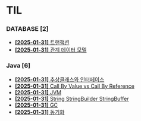 # TIL
 
### DATABASE [2]
- [**[2025-01-31]**  트랜잭션](https://github.com/A-lass/TIL/blob/main/DATABASE/트랜잭션.md)
- [**[2025-01-31]**  관계 데이터 모델](https://github.com/A-lass/TIL/blob/main/DATABASE/관계_데이터_모델.md)
### Java [6]
- [**[2025-01-31]**  추상클래스와 인터페이스](https://github.com/A-lass/TIL/blob/main/Java/추상클래스와_인터페이스.md)
- [**[2025-01-31]**  Call By Value vs Call By Reference](https://github.com/A-lass/TIL/blob/main/Java/Call_By_Value_vs_Call_By_Reference.md)
- [**[2025-01-31]**  JVM](https://github.com/A-lass/TIL/blob/main/Java/JVM.md)
- [**[2025-01-31]**  String StringBuilder StringBuffer](https://github.com/A-lass/TIL/blob/main/Java/String_StringBuilder_StringBuffer.md)
- [**[2025-01-31]**  GC](https://github.com/A-lass/TIL/blob/main/Java/GC.md)
- [**[2025-01-31]**  동기화](https://github.com/A-lass/TIL/blob/main/Java/동기화.md)
